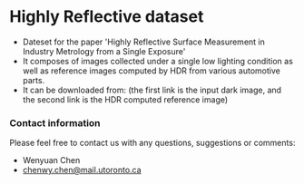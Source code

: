 # Highly Reflective dataset
- Dateset for the paper  'Highly Reflective Surface Measurement in Industry Metrology from a Single Exposure'
- It composes of images collected under a single low lighting condition as well as reference images computed by HDR from various automotive parts.  
- It can be downloaded from: (the first link is the input dark image, and the second link is the HDR computed reference image)   

### Contact information
Please feel free to contact us with any questions, suggestions or comments:
- Wenyuan Chen
- chenwy.chen@mail.utoronto.ca
